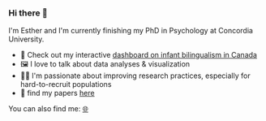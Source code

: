 ### Hi there 👋
I'm Esther and I'm currently finishing my PhD in Psychology at Concordia University. 
- 🔭 Check out my interactive [dashboard on infant bilingualism in Canada](https://youngest-bilingual-canadians.onrender.com/)
- 🖼️ I love to talk about data analyses & visualization
- 👩‍🔬 I'm passionate about improving research practices, especially for hard-to-recruit populations
- 📰 find my papers [here](https://scholar.google.ca/citations?user=4CqfLk4AAAAJ&hl=en)

You can also find me:
[🌐](https://e-schott.github.io/) 
<!--
**e-schott/e-schott** is a ✨ _special_ ✨ repository because its `README.md` (this file) appears on your GitHub profile.

Here are some ideas to get you started:

- 🔭 I’m currently working on ...
- 🌱 I’m currently learning ...
- 👯 I’m looking to collaborate on ...
- 🤔 I’m looking for help with ...
- 💬 Ask me about ...
- 📫 How to reach me: ...
- 😄 Pronouns: ...
- ⚡ Fun fact: ...
-->
